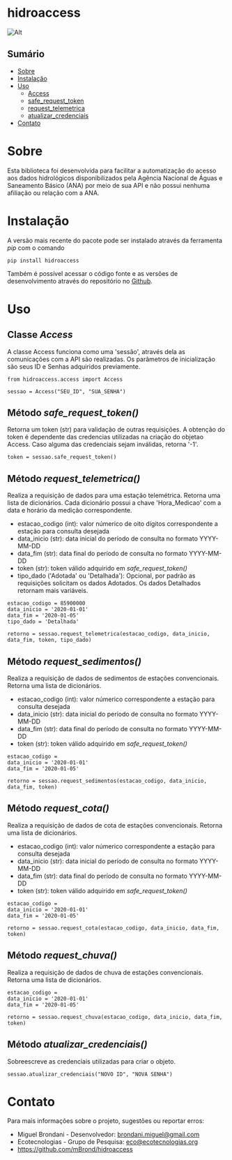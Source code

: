 # hidroaccess

![Alt](docs/images/ecotec.png "Identidade visual do grupo de pesquisa Ecotecnologias")
## Sumário
- [Sobre](#sobre)
- [Instalação](#instalação)
- [Uso](#uso)
    - [Access](#classe-access)
    - [safe_request_token](#método-safe_request_token)
    - [request_telemetrica](#método-request_telemetrica)
    - [atualizar_credenciais](#método-atualizar_credenciais-confirmar-código)
- [Contato](#contato)

# Sobre 
Esta biblioteca foi desenvolvida para facilitar a automatização do acesso aos dados hidrológicos disponibilizados pela Agência Nacional de Águas e Saneamento Básico (ANA) por meio de sua API e não possui nenhuma afiliação ou relação com a ANA.

# Instalação
A versão mais recente do pacote pode ser instalado através da ferramenta *pip* com o comando

```
pip install hidroaccess
```
Também é possível acessar o código fonte e as versões de desenvolvimento através do repositório no [Github](https://github.com/mBrond/hidroaccess).

# Uso
## Classe *Access*
A classe Access funciona como uma 'sessão', através dela as comunicações com a API são realizadas. Os parâmetros de inicialização são seus ID e Senhas adquiridos previamente.
```
from hidroaccess.access import Access

sessao = Access("SEU_ID", "SUA_SENHA")
```

## Método *safe_request_token()*
Retorna um token (str) para validação de outras requisições. A obtenção do token é dependente das credencias utilizadas na criação do objetao Access. Caso alguma das credenciais sejam inválidas, retorna '-1'.
```
token = sessao.safe_request_token()
```
## Método *request_telemetrica()*
Realiza a requisição de dados para uma estação telemétrica.
Retorna uma lista de dicionários. Cada dicionário possui a chave 'Hora_Medicao' com a data e horário da medição correspondente.

- estacao_codigo (int): valor númerico de oito dígitos correspondente a estação para consulta desejada
- data_inicio (str): data inicial do período de consulta no formato YYYY-MM-DD
- data_fim (str): data final do período de consulta no formato YYYY-MM-DD
- token (str): token válido adquirido em *safe_request_token()* 
- tipo_dado ('Adotada' ou 'Detalhada'): Opcional, por padrão as requisições solicitam os dados Adotados. Os dados Detalhados retornam mais variáveis. 

```
estacao_codigo = 85900000
data_inicio = '2020-01-01'
data_fim = '2020-01-05'
tipo_dado = 'Detalhada'

retorno = sessao.request_telemetrica(estacao_codigo, data_inicio, data_fim, token, tipo_dado)
```

## Método *request_sedimentos()*
Realiza a requisição de dados de sedimentos de estações convencionais. Retorna uma lista de dicionários.

- estacao_codigo (int): valor númerico correspondente a estação para consulta desejada
- data_inicio (str): data inicial do período de consulta no formato YYYY-MM-DD
- data_fim (str): data final do período de consulta no formato YYYY-MM-DD
- token (str): token válido adquirido em *safe_request_token()* 

```
estacao_codigo = 
data_inicio = '2020-01-01'
data_fim = '2020-01-05'

retorno = sessao.request_sedimentos(estacao_codigo, data_inicio, data_fim, token) 
```

## Método *request_cota()*
Realiza a requisição de dados de cota de estações convencionais. Retorna uma lista de dicionários.

- estacao_codigo (int): valor númerico correspondente a estação para consulta desejada
- data_inicio (str): data inicial do período de consulta no formato YYYY-MM-DD
- data_fim (str): data final do período de consulta no formato YYYY-MM-DD
- token (str): token válido adquirido em *safe_request_token()* 


```
estacao_codigo = 
data_inicio = '2020-01-01'
data_fim = '2020-01-05'

retorno = sessao.request_cota(estacao_codigo, data_inicio, data_fim, token) 
```


## Método *request_chuva()*
Realiza a requisição de dados de chuva de estações convencionais. Retorna uma lista de dicionários.
```
estacao_codigo = 
data_inicio = '2020-01-01'
data_fim = '2020-01-05'

retorno = sessao.request_chuva(estacao_codigo, data_inicio, data_fim, token) 
```

## Método *atualizar_credenciais()*
Sobreescreve as credenciais utilizadas para criar o objeto.
```
sessao.atualizar_credenciais("NOVO ID", "NOVA SENHA")
```

# Contato
Para mais informações sobre o projeto, sugestões ou reportar erros:
- Miguel Brondani - Desenvolvedor: brondani.miguel@gmail.com
- Ecotecnologias - Grupo de Pesquisa: eco@ecotecnologias.org
- https://github.com/mBrond/hidroaccess